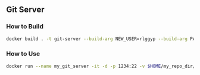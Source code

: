 ## Git Server

### How to Build
```bash
docker build . -t git-server --build-arg NEW_USER=rlggyp --build-arg PASSWORD=rlggyp123
```

### How to Use
```bash
docker run --name my_git_server -it -d -p 1234:22 -v $HOME/my_repo_dir/:/repo_dir git-server:latest
```